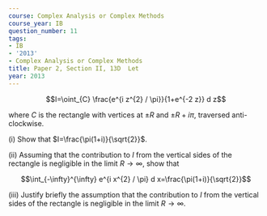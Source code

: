 ```yaml
---
course: Complex Analysis or Complex Methods
course_year: IB
question_number: 11
tags:
- IB
- '2013'
- Complex Analysis or Complex Methods
title: Paper 2, Section II, 13D  Let
year: 2013
---
```




$$I=\oint_{C} \frac{e^{i z^{2} / \pi}}{1+e^{-2 z}} d z$$

where $C$ is the rectangle with vertices at $\pm R$ and $\pm R+i \pi$, traversed anti-clockwise.

(i) Show that $I=\frac{\pi(1+i)}{\sqrt{2}}$.

(ii) Assuming that the contribution to $I$ from the vertical sides of the rectangle is negligible in the limit $R \rightarrow \infty$, show that

$$\int_{-\infty}^{\infty} e^{i x^{2} / \pi} d x=\frac{\pi(1+i)}{\sqrt{2}}$$

(iii) Justify briefly the assumption that the contribution to $I$ from the vertical sides of the rectangle is negligible in the limit $R \rightarrow \infty$.